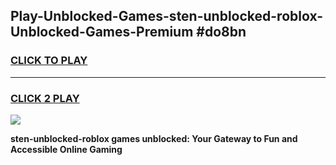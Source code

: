 
## Play-Unblocked-Games-sten-unblocked-roblox-Unblocked-Games-Premium #do8bn
<h3>
<a href="https://premium.freeplayer.one?title=sten-unblocked-roblox&ref=12M">CLICK TO PLAY</a></h3>
<hr>

<h3>
<a href="https://premium.freeplayer.one?title=sten-unblocked-roblox&ref=12M">CLICK 2 PLAY</a>
  
</h3>

<a href="https://premium.freeplayer.one?title=sten-unblocked-roblox&ref=12M"><img src="https://clearcache.store/games.png"></a>


**sten-unblocked-roblox games unblocked: Your Gateway to Fun and Accessible Online Gaming**
